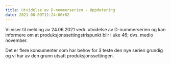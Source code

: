 ```yaml
---
title: Utvidelse av D-nummerserien - Oppdatering
date: 2021-08-09T11:24:00+02
---
```


Vi viser til melding av 24.06.2021 vedr. utvidelse av D-nummerserien og kan informere om at produksjonssettingstrispunkt blir i uke 46; dvs. medio november. 

Det er flere konsumenter som har behov for å teste den nye serien grundig og vi har av den grunn utsatt produksjonssettingen.
